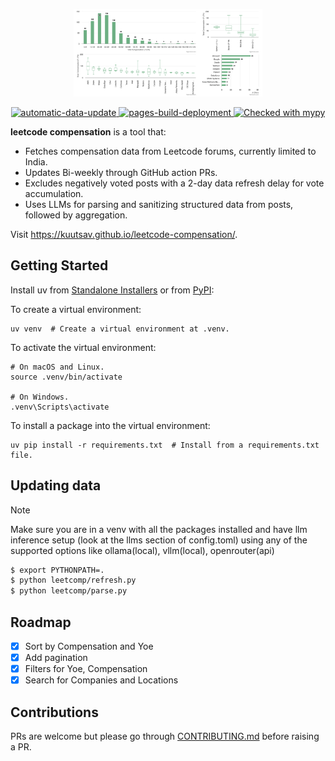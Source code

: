 <p align="center">
<kbd><img src="./assets/leetcomp.png" width="60%"></kbd>
</p>

<p align="center">
<a href="https://github.com/kuutsav/leetcode-compensation/actions/workflows/data-refresh.yaml">
    <img src="https://github.com/kuutsav/leetcode-compensation/actions/workflows/data-refresh.yaml/badge.svg" alt="automatic-data-update">
</a>
<a href="https://github.com/kuutsav/leetcode-compensation/actions/workflows/pages/pages-build-deployment">
    <img src="https://github.com/kuutsav/leetcode-compensation/actions/workflows/pages/pages-build-deployment/badge.svg" alt="pages-build-deployment">
</a>
<a href="http://mypy-lang.org/">
    <img src="http://www.mypy-lang.org/static/mypy_badge.svg" alt="Checked with mypy">
</a>
</p>

**leetcode compensation** is a tool that:
- Fetches compensation data from Leetcode forums, currently limited to India.
- Updates Bi-weekly through GitHub action PRs.
- Excludes negatively voted posts with a 2-day data refresh delay for vote accumulation.
- Uses LLMs for parsing and sanitizing structured data from posts, followed by aggregation.

Visit https://kuutsav.github.io/leetcode-compensation/.

## Getting Started

Install uv from [Standalone Installers](https://github.com/astral-sh/uv) or from [PyPI](https://pypi.org/project/uv/):

To create a virtual environment:

```shell
uv venv  # Create a virtual environment at .venv.
```

To activate the virtual environment:

```shell
# On macOS and Linux.
source .venv/bin/activate

# On Windows.
.venv\Scripts\activate
```

To install a package into the virtual environment:

```shell
uv pip install -r requirements.txt  # Install from a requirements.txt file.
```

## Updating data

> [!NOTE]
> Make sure you are in a venv with all the packages installed and have llm inference setup (look at the llms section of config.toml) using any of the supported options like ollama(local), vllm(local), openrouter(api)

```bash
$ export PYTHONPATH=.
$ python leetcomp/refresh.py
$ python leetcomp/parse.py
```

## Roadmap

- [x] Sort by Compensation and Yoe
- [x] Add pagination
- [x] Filters for Yoe, Compensation
- [x] Search for Companies and Locations

## Contributions

PRs are welcome but please go through [CONTRIBUTING.md](CONTRIBUTING.md) before raising a PR.
